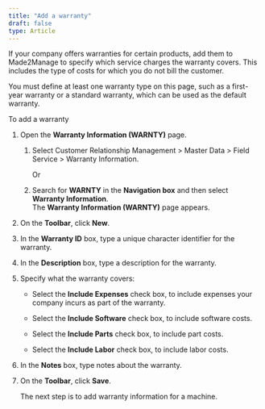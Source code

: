 ```yaml
---
title: "Add a warranty"
draft: false
type: Article
---
```


If your company offers warranties for certain products, add them to Made2Manage to specify which service charges the warranty covers. This includes the type of costs for which you do not bill the customer.

You must define at least one warranty type on this page, such as a first-year warranty or a standard warranty, which can be used as the default warranty.

To add a warranty

1.  Open the **Warranty Information (WARNTY)** page.

    1. Select Customer Relationship Management > Master Data > Field Service > Warranty Information.

        Or

    1.  Search for **WARNTY** in the **Navigation box** and then select **Warranty Information**. <br> The **Warranty Information (WARNTY)** page appears.

2.  On the **Toolbar**, click **New**.
3.  In the **Warranty ID** box, type a unique character identifier for the warranty.
4.  In the **Description** box, type a description for the warranty.
5.  Specify what the warranty covers:

    - Select the **Include Expenses** check box, to include expenses your company incurs as part of the warranty.

    - Select the **Include Software** check box, to include software costs.

    - Select the **Include Parts** check box, to include part costs.

    - Select the **Include Labor** check box, to include labor costs.

6.  In the **Notes** box, type notes about the warranty.
7.  On the **Toolbar**, click **Save**.

    The next step is to add warranty information for a machine. 